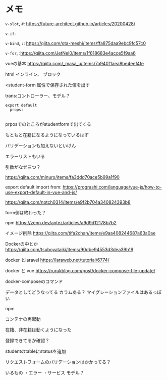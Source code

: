 # メモ

```v-slot```, ```#```: https://future-architect.github.io/articles/20200428/


```v-if```: 


```v-bind```, ```:```: https://qiita.com/ota-meshi/items/ffa875daa9ebc9fc57c0


```v-for```, :https://qiita.com/JetNel0/items/1f618683e4acce5f9aa6

vueの基本
https://qiita.com/_masa_u/items/7a940f1aea8be4eef4fe


html
インライン、
ブロック

<student-form 属性で保存された値を出す

trans:コントローラー、モデル？

```
export default 
  props:
  
```
prposでのところがstudentformで出てくる


もともと在籍になるようになっているはず

バリデーションも加えないといけん

エラーリストもいる

引数がなぜ三つ？

https://qiita.com/minuro/items/fa3ddd70ace5b99a1f90



export default import from: https://prograshi.com/language/vue-js/how-to-use-export-default-in-vue-and-js/


https://qiita.com/notch0314/items/e9f2b704a340824393b8



form側は終わった？

npm
https://zenn.dev/antez/articles/a9d9d12178b7b2

イメージ削除
https://qiita.com/tifa2chan/items/e9aa408244687a63a0ae

Dockerの中とか
https://qiita.com/tsuboyataiki/items/90dbe94553d3dea39b19

docker とlaravel
https://laraweb.net/tutorial/6774/

docker と vue
https://rurukblog.com/post/docker-compose-file-update/

docker-composeのコマンド

データとしてどうなってる
カラムある？
マイグレーションファイルはあるっぽい

npm

コンテナの再起動

在籍、非在籍は動くようになった

登録できてるか確認？

studentのtableにstatusを追加

リクエストフォームのバリデーションはかかってる？


いるもの
・エラー
・サービス
モデル？



